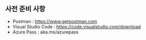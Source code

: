 ## 사전 준비 사항
* Postman
: https://www.getpostman.com
* Visual Studio Code
: https://code.visualstudio.com/download 
* Azure Pass
: aka.ms/azurepass

